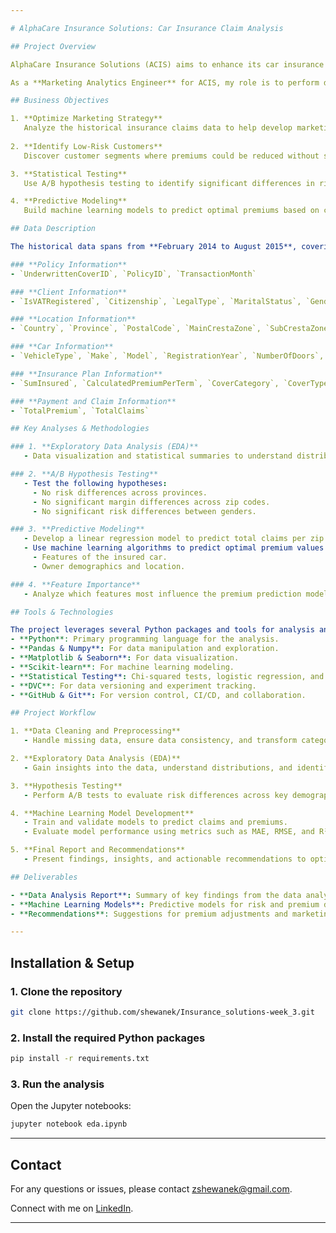 ```yaml
---

# AlphaCare Insurance Solutions: Car Insurance Claim Analysis

## Project Overview

AlphaCare Insurance Solutions (ACIS) aims to enhance its car insurance planning and marketing strategies through predictive analytics and risk assessment. The primary objective of this project is to analyze historical insurance claims data, identify low-risk clients, and suggest ways to optimize marketing efforts. This analysis will help ACIS better tailor its insurance products and identify opportunities for premium reductions to attract new customers.

As a **Marketing Analytics Engineer** for ACIS, my role is to perform data analysis, statistical testing, and machine learning modeling to uncover actionable insights. These insights will help differentiate risk levels across various client groups, regions, and vehicle types.

## Business Objectives

1. **Optimize Marketing Strategy**  
   Analyze the historical insurance claims data to help develop marketing strategies that attract low-risk customers.
   
2. **Identify Low-Risk Customers**  
   Discover customer segments where premiums could be reduced without significant risk, providing a competitive advantage to ACIS.

3. **Statistical Testing**  
   Use A/B hypothesis testing to identify significant differences in risk profiles across regions, zip codes, and demographics (gender, age, etc.).

4. **Predictive Modeling**  
   Build machine learning models to predict optimal premiums based on car features, client demographics, location, and other factors.

## Data Description

The historical data spans from **February 2014 to August 2015**, covering detailed information on policies, clients, vehicles, and claims. Below is a high-level overview of the data structure:

### **Policy Information**
- `UnderwrittenCoverID`, `PolicyID`, `TransactionMonth`

### **Client Information**
- `IsVATRegistered`, `Citizenship`, `LegalType`, `MaritalStatus`, `Gender`, etc.

### **Location Information**
- `Country`, `Province`, `PostalCode`, `MainCrestaZone`, `SubCrestaZone`

### **Car Information**
- `VehicleType`, `Make`, `Model`, `RegistrationYear`, `NumberOfDoors`, `CubicCapacity`

### **Insurance Plan Information**
- `SumInsured`, `CalculatedPremiumPerTerm`, `CoverCategory`, `CoverType`, `Product`

### **Payment and Claim Information**
- `TotalPremium`, `TotalClaims`

## Key Analyses & Methodologies

### 1. **Exploratory Data Analysis (EDA)**
   - Data visualization and statistical summaries to understand distribution, anomalies, and relationships between features.

### 2. **A/B Hypothesis Testing**
   - Test the following hypotheses:
     - No risk differences across provinces.
     - No significant margin differences across zip codes.
     - No significant risk differences between genders.

### 3. **Predictive Modeling**
   - Develop a linear regression model to predict total claims per zip code.
   - Use machine learning algorithms to predict optimal premium values based on:
     - Features of the insured car.
     - Owner demographics and location.

### 4. **Feature Importance**
   - Analyze which features most influence the premium prediction model, such as vehicle make, model, location, and owner's profile.

## Tools & Technologies

The project leverages several Python packages and tools for analysis and model building:
- **Python**: Primary programming language for the analysis.
- **Pandas & Numpy**: For data manipulation and exploration.
- **Matplotlib & Seaborn**: For data visualization.
- **Scikit-learn**: For machine learning modeling.
- **Statistical Testing**: Chi-squared tests, logistic regression, and t-tests for hypothesis testing.
- **DVC**: For data versioning and experiment tracking.
- **GitHub & Git**: For version control, CI/CD, and collaboration.

## Project Workflow

1. **Data Cleaning and Preprocessing**
   - Handle missing data, ensure data consistency, and transform categorical variables.

2. **Exploratory Data Analysis (EDA)**
   - Gain insights into the data, understand distributions, and identify potential relationships.

3. **Hypothesis Testing**
   - Perform A/B tests to evaluate risk differences across key demographics and regions.

4. **Machine Learning Model Development**
   - Train and validate models to predict claims and premiums.
   - Evaluate model performance using metrics such as MAE, RMSE, and R².

5. **Final Report and Recommendations**
   - Present findings, insights, and actionable recommendations to optimize ACIS's car insurance offerings.

## Deliverables

- **Data Analysis Report**: Summary of key findings from the data analysis, including visualizations and statistical insights.
- **Machine Learning Models**: Predictive models for risk and premium determination.
- **Recommendations**: Suggestions for premium adjustments and marketing strategies based on low-risk targets identified from the data.

---
```


## Installation & Setup

### 1. **Clone the repository**
   ```bash
   git clone https://github.com/shewanek/Insurance_solutions-week_3.git
   ```

### 2. **Install the required Python packages**
   ```bash
   pip install -r requirements.txt
   ```

### 3. **Run the analysis**
   Open the Jupyter notebooks:
   ```bash
   jupyter notebook eda.ipynb
   ```

---

## Contact

For any questions or issues, please contact [zshewanek@gmail.com](mailto:zshewanek@gmail.com).

Connect with me on [LinkedIn](https://www.linkedin.com/in/shewanek-zewdu/).

---

